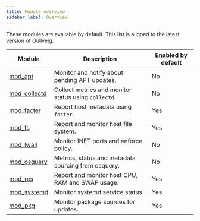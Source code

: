 ```yaml
---
title: Module overview
sidebar_label: Overview
---
```


These modules are available by default. This list is aligned to the latest version of Gullveig.

| Module                        	| Description                                        	| Enabled by default 	|
|--------------------------------	|----------------------------------------------------	|--------------------	|
| [mod_apt](./mod_apt.md)     	    | Monitor and notify about pending APT updates.       	| No                 	|
| [mod_collectd](./mod_collectd.md)	| Collect metrics and monitor status using `collectd`.  | No                	|
| [mod_facter](./mod_facter.md)  	| Report host metadata using `facter`.                	| Yes                	|
| [mod_fs](./mod_fs.md)      	    | Report and monitor host file system.                	| Yes                	|
| [mod_lwall](./mod_lwall.md)   	| Monitor INET ports and enforce policy.              	| No                 	|
| [mod_osquery](./mod_osquery.md) 	| Metrics, status and metadata sourcing from osquery. 	| No                 	|
| [mod_res](./mod_res.md)     	    | Report and monitor host CPU, RAM and SWAP usage.    	| Yes                	|
| [mod_systemd](./mod_systemd.md) 	| Monitor systemd service status.                     	| Yes                	|
| [mod_pkg](./mod_pkg.md) 	        | Monitor package sources for updates.                  | Yes                	|
